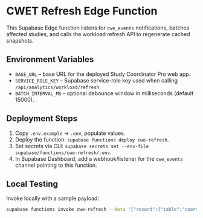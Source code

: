 # CWET Refresh Edge Function

This Supabase Edge function listens for `cwe_events` notifications, batches affected studies, and calls the workload refresh API to regenerate cached snapshots.

## Environment Variables

- `BASE_URL` – base URL for the deployed Study Coordinator Pro web app.
- `SERVICE_ROLE_KEY` – Supabase service-role key used when calling `/api/analytics/workload/refresh`.
- `BATCH_INTERVAL_MS` – optional debounce window in milliseconds (default 15000).

## Deployment Steps

1. Copy `.env.example` → `.env`, populate values.
2. Deploy the function: `supabase functions deploy cwe-refresh`.
3. Set secrets via CLI: `supabase secrets set --env-file supabase/functions/cwe-refresh/.env`.
4. In Supabase Dashboard, add a webhook/listener for the `cwe_events` channel pointing to this function.

## Local Testing

Invoke locally with a sample payload:

```sh
supabase functions invoke cwe-refresh --data '{"record":{"table":"coordinator_metrics","event":"INSERT","study_id":"..."}}'
```
